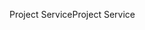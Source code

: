 <span data-ttu-id="d4f94-101">Project Service</span><span class="sxs-lookup"><span data-stu-id="d4f94-101">Project Service</span></span>
